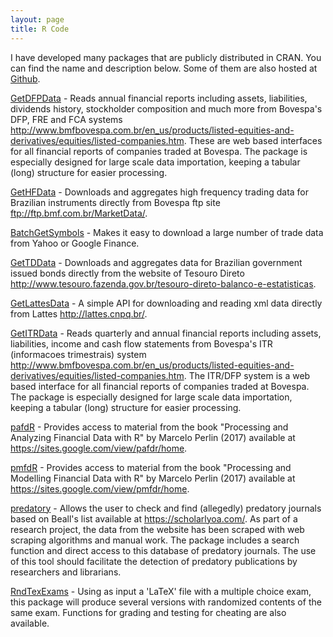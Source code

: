 ```yaml
---
layout: page
title: R Code
---
```


I have developed many packages that are publicly distributed in CRAN. You can find the name and description below. Some of them are also hosted at [Github](https://github.com/msperlin/).

[GetDFPData](https://cran.r-project.org/package=GetDFPData) - Reads annual financial reports including assets, liabilities, dividends history, stockholder composition and much more from Bovespa's DFP, FRE and FCA systems <http://www.bmfbovespa.com.br/en_us/products/listed-equities-and-derivatives/equities/listed-companies.htm>. These are web based interfaces for all financial reports of companies traded at Bovespa. The package is especially designed for large scale data importation, keeping a tabular (long) structure for easier processing.


[GetHFData](https://cran.r-project.org/package=GetHFData) - Downloads and aggregates high frequency trading data for Brazilian instruments directly from Bovespa ftp site <ftp://ftp.bmf.com.br/MarketData/>.

[BatchGetSymbols](https://cran.r-project.org/package=BatchGetSymbols) - Makes it easy to download a large number of trade data from Yahoo or Google Finance.

[GetTDData](https://cran.r-project.org/package=GetTDData) - Downloads and aggregates data for Brazilian government issued bonds directly from the website of Tesouro Direto <http://www.tesouro.fazenda.gov.br/tesouro-direto-balanco-e-estatisticas>.

[GetLattesData](https://cran.r-project.org/package=GetLattesData) - A simple API for downloading and reading xml data directly from Lattes <http://lattes.cnpq.br/>.

[GetITRData](https://cran.r-project.org/package=) - Reads quarterly and annual financial reports including assets, liabilities, income and cash flow statements from Bovespa's ITR (informacoes trimestrais) system <http://www.bmfbovespa.com.br/en_us/products/listed-equities-and-derivatives/equities/listed-companies.htm>. The ITR/DFP system is a web based interface for all financial reports of companies traded at Bovespa. The package is especially designed for large scale data importation, keeping a tabular (long) structure for easier processing.

[pafdR](https://cran.r-project.org/package=pafdR) - Provides access to material from the book "Processing and Analyzing Financial Data with R" by Marcelo Perlin (2017) available at <https://sites.google.com/view/pafdr/home>.

[pmfdR](https://cran.r-project.org/package=pmfdR) - Provides access to material from the book "Processing and Modelling Financial Data with R" by Marcelo Perlin (2017) available at <https://sites.google.com/view/pmfdr/home>.

[predatory](https://cran.r-project.org/package=predatory) - Allows the user to check and find (allegedly) predatory journals based on Beall's list available at <https://scholarlyoa.com/>. As part of a research project, the data from the website has been scraped with web scraping algorithms and manual work. The package includes a search function and direct access to this database of predatory journals. The use of this tool should facilitate the detection of predatory publications by researchers and librarians.

[RndTexExams](https://cran.r-project.org/package=RndTexExams) - Using as input a 'LaTeX' file with a multiple choice exam, this package will produce several versions with randomized contents of the same exam. Functions for grading and testing for cheating are also available.



